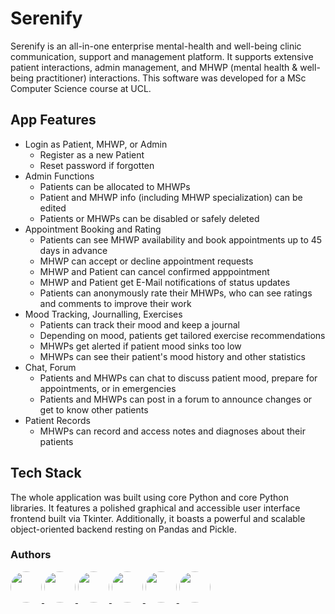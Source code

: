 # Serenify
Serenify is an all-in-one enterprise mental-health and well-being clinic communication, support and management platform. 
It supports extensive patient interactions, admin management, and MHWP (mental health & well-being practitioner) interactions.
This software was developed for a MSc Computer Science course at UCL.

## App Features
- Login as Patient, MHWP, or Admin
  - Register as a new Patient
  - Reset password if forgotten
- Admin Functions
  - Patients can be allocated to MHWPs
  - Patient and MHWP info (including MHWP specialization) can be edited
  - Patients or MHWPs can be disabled or safely deleted 
- Appointment Booking and Rating
  - Patients can see MHWP availability and book appointments up to 45 days in advance
  - MHWP can accept or decline appointment requests
  - MHWP and Patient can cancel confirmed apppointment
  - MHWP and Patient get E-Mail notifications of status updates
  - Patients can anonymously rate their MHWPs, who can see ratings and comments to improve their work
- Mood Tracking, Journalling, Exercises
  - Patients can track their mood and keep a journal
  - Depending on mood, patients get tailored exercise recommendations 
  - MHWPs get alerted if patient mood sinks too low
  - MHWPs can see their patient's mood history and other statistics
- Chat, Forum
  - Patients and MHWPs can chat to discuss patient mood, prepare for appointments, or in emergencies
  - Patients and MHWPs can post in a forum to announce changes or get to know other patients
- Patient Records
  - MHWPs can record and access notes and diagnoses about their patients

## Tech Stack
The whole application was built using core Python and core Python libraries.
It features a polished graphical and accessible user interface frontend built via Tkinter.
Additionally, it boasts a powerful and scalable object-oriented backend resting on Pandas and Pickle.

### Authors
<a href="https://github.com/timfarkas">
  <img src="https://avatars.githubusercontent.com/u/60944846?v=4" style="border-radius: 50%; width: 50px;">
</a>
<a href="https://github.com/tt01924">
  <img src="https://avatars.githubusercontent.com/u/150555214?v=4" style="border-radius: 50%; width: 50px;">
</a>
<a href="https://github.com/j-simpson1">
  <img src="https://avatars.githubusercontent.com/u/183202115?v=4" style="border-radius: 50%; width: 50px;">
</a>
<a href="https://github.com/PeaceES">
  <img src="https://avatars.githubusercontent.com/u/88505176?v=4" style="border-radius: 50%; width: 50px;">
</a>
<a href="https://github.com/bielasekk">
  <img src="https://avatars.githubusercontent.com/u/185803708?v=4" style="border-radius: 50%; width: 50px;">
</a>
<a href="https://github.com/BruceZZhao">
  <img src="https://avatars.githubusercontent.com/u/173182479?v=4" style="border-radius: 50%; width: 50px;">
</a>

